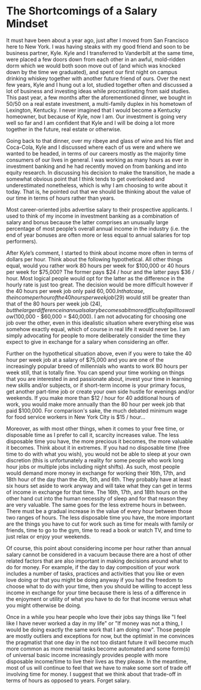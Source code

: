 # The Shortcomings of a Salary Mindset

It must have been about a year ago, just after I moved from San Francisco here to New York. I was having steaks with my good friend and soon to be business partner, Kyle. Kyle and I transferred to Vanderbilt at the same time, were placed a few doors down from each other in an awful, mold-ridden dorm which we would both soon move out of (and which was knocked down by the time we graduated), and spent our first night on campus drinking whiskey together with another future friend of ours. Over the next few years, Kyle and I hung out a lot, studied together often and discussed a lot of business and investing ideas while procrastinating from said studies. This past year, a few months after the aforementioned dinner, we bought in 50/50 on a real estate investment, a multi-family duplex in his hometown of Lexington, Kentucky. I never imagined that I would become a Kentucky homeowner, but because of Kyle, now I am. Our investment is going very well so far and I am confident that Kyle and I will be doing a lot more together in the future, real estate or otherwise.

Going back to that dinner, over my ribeye and glass of wine and his filet and Coca-Cola, Kyle and I discussed where each of us were and where we wanted to be headed, in terms of our careers mostly as the majority time consumers of our lives in general. I was working as many hours as ever in investment banking and he had recently moved on from banking and into equity research. In discussing his decision to make the transition, he made a somewhat obvious point that I think tends to get overlooked and underestimated nonetheless, which is why I am choosing to write about it today. That is, he pointed out that we should be thinking about the value of our time in terms of hours rather than years.

Most career-oriented jobs advertise salary to their prospective applicants. I used to think of my income in investment banking as a combination of salary and bonus because the latter comprises an unusually large percentage of most people’s overall annual income in the industry (i.e. the end of year bonuses are often more or less equal to annual salaries for top performers).

After Kyle’s comment, I started to think about income more often in terms of dollars per hour. Think about the following hypothetical. All other things equal, would you rather work 80 hours per week for $100,000 or 40 hours per week for $75,000? The former pays $24 / hour and the latter pays $36 / hour. Most logical people would opt for the latter as the difference in the hourly rate is just too great. The decision would be more difficult however if the 40 hours per week job only paid $60,000. In that case, the income per hour of the 40 hours per week job ($29) would still be greater than that of the 80 hours per week job ($24), but the larger difference in annual salary becomes a bit more difficult of a pill to swallow ($100,000 - $60,000 = $40,000). I am not advocating for choosing one job over the other, even in this idealistic situation where everything else was somehow exactly equal, which of course in real life it would never be. I am simply advocating for people to more deliberately consider the time they expect to give in exchange for a salary when considering an offer.

Further on the hypothetical situation above, even if you were to take the 40 hour per week job at a salary of $75,000 and you are one of the increasingly popular breed of millennials who wants to work 80 hours per week still, that is totally fine. You can spend your time working on things that you are interested in and passionate about, invest your time in learning new skills and/or subjects, or if short-term income is your primary focus, get another part-time job or create your own side hustle for evenings and/or weekends. If you make more than $12 / hour for 40 additional hours of work, you would make more annually than the 80 hour per week job that paid $100,000. For comparison's sake, the much debated minimum wage for food service workers in New York City is $15 / hour...

Moreover, as with most other things, when it comes to your free time, or disposable time as I prefer to call it, scarcity increases value. The less disposable time you have, the more precious it becomes, the more valuable it becomes. Think about it in extremes. If you had no disposable time (free time to do with what you wish), you would not be able to sleep at your own discretion (this is unfortunately a reality for some people who work long hour jobs or multiple jobs including night shifts). As such, most people would demand more money in exchange for working their 16th, 17th, and 18th hour of the day than the 4th, 5th, and 6th. They probably have at least six hours set aside to work anyway and will take what they can get in terms of income in exchange for that time. The 16th, 17th, and 18th hours on the other hand cut into the human necessity of sleep and for that reason they are very valuable. The same goes for the less extreme hours in between. There must be a gradual increase in the value of every hour between those two ranges of hours. The less disposable time you have, the more important are the things you have to cut for work such as time for meals with family or friends, time to go to the gym, time to read a book or watch TV, and time to just relax or enjoy your weekends.

Of course, this point about considering income per hour rather than annual salary cannot be considered in a vacuum because there are a host of other related factors that are also important in making decisions around what to do for money. For example, if the day to day composition of your work includes a number of tasks, practices and activities that you like or even love doing or that you might be doing anyway if you had the freedom to choose what to do with your time, then you should be willing to accept less income in exchange for your time because there is less of a difference in the enjoyment or utility of what you have to do for that income versus what you might otherwise be doing.

Once in a while you hear people who love their jobs say things like "I feel like I have never worked a day in my life" or "If money was not a thing, I would be doing exactly the same work that I am doing now". Those people are mostly outliers and exceptions for now, but the optimist in me convinces the pragmatist that one day in the not too distant future it will become much more common as more menial tasks become automated and some form(s) of universal basic income increasingly provides people with more disposable income/time to live their lives as they please. In the meantime, most of us will continue to feel that we have to make some sort of trade off involving time for money. I suggest that we think about that trade-off in terms of hours as opposed to years. Forget salary.
